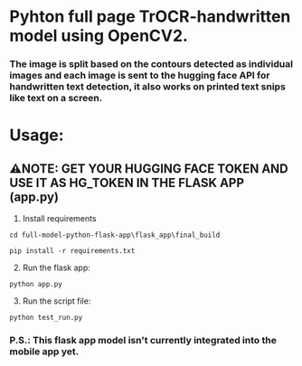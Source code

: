 # Pyhton full page TrOCR-handwritten model using OpenCV2.

### The image is split based on the contours detected as individual images and each image is sent to the hugging face API for handwritten text detection, it also works on printed text snips like text on a screen.

# Usage:

## ⚠️NOTE: GET YOUR HUGGING FACE TOKEN AND USE IT AS HG_TOKEN IN THE FLASK APP (app.py)

1. Install requirements

```
cd full-model-python-flask-app\flask_app\final_build

pip install -r requirements.txt
```

2. Run the flask app:

```
python app.py
```

3. Run the script file:

```
python test_run.py
```

### P.S.: This flask app model isn't currently integrated into the mobile app yet.
